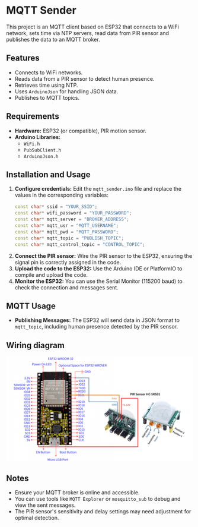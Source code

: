 # MQTT Sender

This project is an MQTT client based on ESP32 that connects to a WiFi network, sets time via NTP servers, read data from PIR sensor and publishes the data to an MQTT broker.

## Features

- Connects to WiFi networks.
- Reads data from a PIR sensor to detect human presence.
- Retrieves time using NTP.
- Uses `ArduinoJson` for handling JSON data.
- Publishes to MQTT topics.

## Requirements

- **Hardware:** ESP32 (or compatible), PIR motion sensor.
- **Arduino Libraries:**
  - `WiFi.h`
  - `PubSubClient.h`
  - `ArduinoJson.h`

## Installation and Usage

1. **Configure credentials:** Edit the `mqtt_sender.ino` file and replace the values in the corresponding variables:
   ```cpp
   const char* ssid = "YOUR_SSID";
   const char* wifi_password = "YOUR_PASSWORD";
   const char* mqtt_server = "BROKER_ADDRESS";
   const char* mqtt_usr = "MQTT_USERNAME";
   const char* mqtt_pwd = "MQTT_PASSWORD";
   const char* mqtt_topic = "PUBLISH_TOPIC";
   const char* mqtt_control_topic = "CONTROL_TOPIC";
   ```
2. **Connect the PIR sensor:** Wire the PIR sensor to the ESP32, ensuring the signal pin is correctly assigned in the code.
3. **Upload the code to the ESP32:** Use the Arduino IDE or PlatformIO to compile and upload the code.
4. **Monitor the ESP32:** You can use the Serial Monitor (115200 baud) to check the connection and messages sent.

## MQTT Usage

- **Publishing Messages:** The ESP32 will send data in JSON format to `mqtt_topic`, including human presence detected by the PIR sensor.

## Wiring diagram
![Circuit Diagram](images/diagram.png)

## Notes

- Ensure your MQTT broker is online and accessible.
- You can use tools like `MQTT Explorer` or `mosquitto_sub` to debug and view the sent messages.
- The PIR sensor's sensitivity and delay settings may need adjustment for optimal detection.

